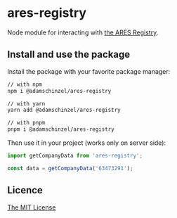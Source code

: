 # ares-registry

Node module for interacting with [the ARES Registry](https://wwwinfo.mfcr.cz/ares/ares_es.html.cz).

## Install and use the package

Install the package with your favorite package manager:

```bash
// with npm
npm i @adamschinzel/ares-registry

// with yarn
yarn add @adamschinzel/ares-registry

// with pnpm
pnpm i @adamschinzel/ares-registry
```

Then use it in your project (works only on server side):

```ts
import getCompanyData from 'ares-registry';

const data = getCompanyData('63473291');
```

## Licence

[The MIT License](LICENSE)
